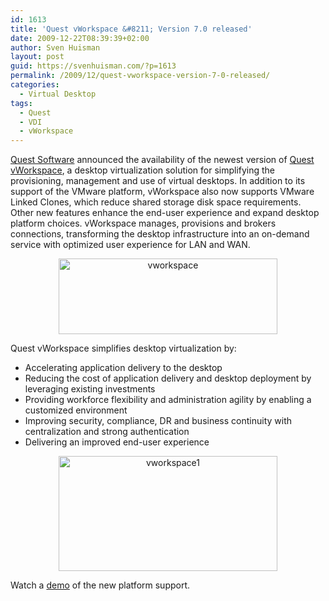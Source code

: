 ```yaml
---
id: 1613
title: 'Quest vWorkspace &#8211; Version 7.0 released'
date: 2009-12-22T08:39:39+02:00
author: Sven Huisman
layout: post
guid: https://svenhuisman.com/?p=1613
permalink: /2009/12/quest-vworkspace-version-7-0-released/
categories:
  - Virtual Desktop
tags:
  - Quest
  - VDI
  - vWorkspace
---
```

<a title="Quest" href="http://www.quest.com" target="_blank">Quest Software</a> announced the availability of the newest version of <a title="vWorkspace" href="http://www.vworkspace.com/" target="_blank">Quest vWorkspace</a>, a desktop virtualization solution for simplifying the provisioning, management and use of virtual desktops. In addition to its support of the VMware platform, vWorkspace also now supports VMware Linked Clones, which reduce shared storage disk space requirements. Other new features enhance the end-user experience and expand desktop platform choices. vWorkspace manages, provisions and brokers connections, transforming the desktop infrastructure into an on-demand service with optimized user experience for LAN and WAN.

<p style="text-align: center;">
  <a href="https://svenhuisman.com/wp-content/uploads/2009/12/vworkspace.PNG"><img class="aligncenter size-medium wp-image-1614" title="vworkspace" src="https://svenhuisman.com/wp-content/uploads/2009/12/vworkspace-350x121.PNG" alt="vworkspace" width="350" height="121" srcset="https://svenhuisman.com/wp-content/uploads/2009/12/vworkspace-350x121.PNG 350w, https://svenhuisman.com/wp-content/uploads/2009/12/vworkspace-1024x356.PNG 1024w, https://svenhuisman.com/wp-content/uploads/2009/12/vworkspace.PNG 1270w" sizes="(max-width: 350px) 100vw, 350px" /></a><a href="https://svenhuisman.com/wp-content/uploads/2009/12/vworkspace.PNG"></a>
</p>

<!--more-->Quest vWorkspace simplifies desktop virtualization by:

  * Accelerating application delivery to the desktop
  * Reducing the cost of application delivery and desktop deployment by leveraging existing investments
  * Providing workforce flexibility and administration agility by enabling a customized environment
  * Improving security, compliance, DR and business continuity with centralization and strong authentication
  * Delivering an improved end-user experience 

<p style="text-align: center;">
  <a href="https://svenhuisman.com/wp-content/uploads/2009/12/vworkspace1.PNG"><img class="aligncenter size-medium wp-image-1615" title="vworkspace1" src="https://svenhuisman.com/wp-content/uploads/2009/12/vworkspace1-350x184.PNG" alt="vworkspace1" width="350" height="184" srcset="https://svenhuisman.com/wp-content/uploads/2009/12/vworkspace1-350x184.PNG 350w, https://svenhuisman.com/wp-content/uploads/2009/12/vworkspace1.PNG 877w" sizes="(max-width: 350px) 100vw, 350px" /></a>
</p>

Watch a <a title="demo vWorkspace" href="http://www.quest.com/vWorkspace/demo/Platform-Support/vWorkspace-Platform-Support-Demo.htm" target="_blank">demo</a> of the new platform support.